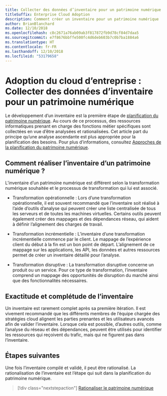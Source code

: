 ```yaml
---
title: Collecter des données d’inventaire pour un patrimoine numérique
titleSuffix: Enterprise Cloud Adoption
description: Comment créer un inventaire pour un patrimoine numérique
author: BrianBlanchard
ms.date: 12/10/2018
ms.openlocfilehash: c8c2671a76ab09ab3f817872fb9d78cf84d7daa5
ms.sourcegitcommit: e7f8676bbffe500fc4d6deb603b7c0b7ba1884a6
ms.translationtype: HT
ms.contentlocale: fr-FR
ms.lasthandoff: 12/10/2018
ms.locfileid: "53179658"
---
```

# <a name="enterprise-cloud-adoption-gather-inventory-data-for-a-digital-estate"></a>Adoption du cloud d’entreprise : Collecter des données d’inventaire pour un patrimoine numérique

Le développement d’un inventaire est la première étape de [planification du patrimoine numérique](overview.md). Au cours de ce processus, des ressources informatiques prenant en charge des fonctions métier spécifiques sont collectées en vue d’être analysées et rationalisées. Cet article part du principe qu’une analyse ascendante est plus appropriée pour la planification des besoins. Pour plus d’informations, consultez [Approches de la planification du patrimoine numérique](./approach.md).

## <a name="how-can-a-digital-estate-be-inventoried"></a>Comment réaliser l’inventaire d’un patrimoine numérique ?

L’inventaire d’un patrimoine numérique est différent selon la transformation numérique souhaitée et le processus de transformation qui lui est associé.

- Transformation opérationnelle : Lors d’une transformation opérationnelle, il est souvent recommandé que l’inventaire soit réalisé à l’aide d’outils d’analyse qui peuvent créer une liste centralisée de tous les serveurs et de toutes les machines virtuelles. Certains outils peuvent également créer des mappages et des dépendances réseau, qui aident à définir l’alignement des charges de travail.

- Transformation incrémentielle : L’inventaire d’une transformation incrémentielle commence par le client. Le mappage de l’expérience client du début à la fin est un bon point de départ. L’alignement de ce mappage sur les applications, les API, les données et autres ressources permet de créer un inventaire détaillé pour l’analyse.

- Transformation disruptive : La transformation disruptive concerne un produit ou un service. Pour ce type de transformation, l’inventaire comprend un mappage des opportunités de disruption du marché ainsi que des fonctionnalités nécessaires.

## <a name="accuracy-and-completeness-of-an-inventory"></a>Exactitude et complétude de l’inventaire

Un inventaire est rarement complet après sa première itération. Il est vivement recommandé que les différents membres de l’équipe chargée des stratégies cloud alignent les parties prenantes et les utilisateurs avancés afin de valider l’inventaire. Lorsque cela est possible, d’autres outils, comme l’analyse du réseau et des dépendances, peuvent être utilisés pour identifier les ressources qui reçoivent du trafic, mais qui ne figurent pas dans l’inventaire.

## <a name="next-steps"></a>Étapes suivantes

Une fois l’inventaire compilé et validé, il peut être rationalisé. La rationalisation de l’inventaire est l’étape qui suit dans la planification du patrimoine numérique.

> [!div class="nextstepaction"]
> [Rationaliser le patrimoine numérique](rationalize.md)